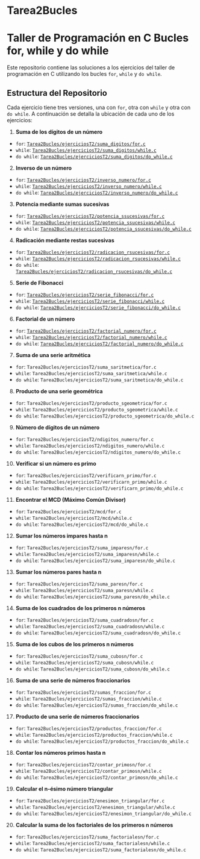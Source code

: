 # Tarea2Bucles
# Taller de Programación en C Bucles for, while y do while
Este repositorio contiene las soluciones a los ejercicios del taller de programación en C utilizando los bucles `for`, `while` y `do while`. 
## Estructura del Repositorio 
Cada ejercicio tiene tres versiones, una con `for`, otra con `while` y otra con `do while`. A continuación se detalla la ubicación de cada uno de los ejercicios: 
1. **Suma de los dígitos de un número** 
- `for`: [`Tarea2Bucles/ejerciciosT2/suma_digitos/for.c`](https://github.com/Michu117/Tarea2Bucles/blob/main/ejerciciosT2/suma_digitos/for.c) 
- `while`: [`Tarea2Bucles/ejerciciosT2/suma_digitos/while.c`](https://github.com/Michu117/Tarea2Bucles/blob/main/ejerciciosT2/suma_digitos/while.c) 
- `do while`: [`Tarea2Bucles/ejerciciosT2/suma_digitos/do_while.c`](https://github.com/Michu117/Tarea2Bucles/blob/main/ejerciciosT2/suma_digitos/do_while.c)
2. **Inverso de un número**
- `for`: [`Tarea2Bucles/ejerciciosT2/inverso_numero/for.c`](https://github.com/Michu117/Tarea2Bucles/blob/main/ejerciciosT2/inverso_numero/for.c) 
- `while`: [`Tarea2Bucles/ejerciciosT2/inverso_numero/while.c`](https://github.com/Michu117/Tarea2Bucles/blob/main/ejerciciosT2/inverso_numero/while.c) 
- `do while`: [`Tarea2Bucles/ejerciciosT2/inverso_numero/do_while.c`](https://github.com/Michu117/Tarea2Bucles/blob/main/ejerciciosT2/inverso_numero/do_while.c)
3. **Potencia mediante sumas sucesivas**
- `for`: [`Tarea2Bucles/ejerciciosT2/potencia_ssucesivas/for.c`](https://github.com/Michu117/Tarea2Bucles/blob/main/ejerciciosT2/potencia_ssucesivas/for.c) 
- `while`: [`Tarea2Bucles/ejerciciosT2/potencia_ssucesivas/while.c`](https://github.com/Michu117/Tarea2Bucles/blob/main/ejerciciosT2/potencia_ssucesivas/while.c) 
- `do while`: [`Tarea2Bucles/ejerciciosT2/potencia_ssucesivas/do_while.c`](https://github.com/Michu117/Tarea2Bucles/blob/main/ejerciciosT2/potencia_ssucesivas/do_while.c)
4. **Radicación mediante restas sucesivas**
- `for`: [`Tarea2Bucles/ejerciciosT2/radicacion_rsucesivas/for.c`](https://github.com/Michu117/Tarea2Bucles/blob/main/ejerciciosT2/radicacion_rsucesivas/for.c) 
- `while`: [`Tarea2Bucles/ejerciciosT2/radicacion_rsucesivas/while.c`](https://github.com/Michu117/Tarea2Bucles/blob/main/ejerciciosT2/radicacion_rsucesivas/while.c) 
- `do while`: [`Tarea2Bucles/ejerciciosT2/radicacion_rsucesivas/do_while.c`](https://github.com/Michu117/Tarea2Bucles/blob/main/ejerciciosT2/radicacion_rsucesivas/do_while.c)
5. **Serie de Fibonacci**
- `for`: [`Tarea2Bucles/ejerciciosT2/serie_fibonacci/for.c`](https://github.com/Michu117/Tarea2Bucles/blob/main/ejerciciosT2/serie_fibonacci/for.c) 
- `while`: [`Tarea2Bucles/ejerciciosT2/serie_fibonacci/while.c`](https://github.com/Michu117/Tarea2Bucles/blob/main/ejerciciosT2/serie_fibonacci/while.c) 
- `do while`: [`Tarea2Bucles/ejerciciosT2/serie_fibonacci/do_while.c`](https://github.com/Michu117/Tarea2Bucles/blob/main/ejerciciosT2/serie_fibonacci/do_while.c)
6. **Factorial de un número**
- `for`: [`Tarea2Bucles/ejerciciosT2/factorial_numero/for.c`](https://github.com/Michu117/Tarea2Bucles/blob/main/ejerciciosT2/factorial_numero/for.c) 
- `while`: [`Tarea2Bucles/ejerciciosT2/factorial_numero/while.c`](https://github.com/Michu117/Tarea2Bucles/blob/main/ejerciciosT2/factorial_numero/while.c) 
- `do while`: [`Tarea2Bucles/ejerciciosT2/factorial_numero/do_while.c`](https://github.com/Michu117/Tarea2Bucles/blob/main/ejerciciosT2/factorial_numero/do_while.c)
7. **Suma de una serie aritmética**
- `for`: `Tarea2Bucles/ejerciciosT2/suma_saritmetica/for.c` 
- `while`: `Tarea2Bucles/ejerciciosT2/suma_saritmetica/while.c` 
- `do while`: `Tarea2Bucles/ejerciciosT2/suma_saritmetica/do_while.c`
8. **Producto de una serie geométrica**
- `for`: `Tarea2Bucles/ejerciciosT2/producto_sgeometrica/for.c` 
- `while`: `Tarea2Bucles/ejerciciosT2/producto_sgeometrica/while.c` 
- `do while`: `Tarea2Bucles/ejerciciosT2/producto_sgeometrica/do_while.c`
9. **Número de dígitos de un número**
- `for`: `Tarea2Bucles/ejerciciosT2/ndigitos_numero/for.c` 
- `while`: `Tarea2Bucles/ejerciciosT2/ndigitos_numero/while.c` 
- `do while`: `Tarea2Bucles/ejerciciosT2/ndigitos_numero/do_while.c`
10. **Verificar si un número es primo**
- `for`: `Tarea2Bucles/ejerciciosT2/verificarn_primo/for.c` 
- `while`: `Tarea2Bucles/ejerciciosT2/verificarn_primo/while.c` 
- `do while`: `Tarea2Bucles/ejerciciosT2/verificarn_primo/do_while.c`
11. **Encontrar el MCD (Máximo Común Divisor)**
- `for`: `Tarea2Bucles/ejerciciosT2/mcd/for.c` 
- `while`: `Tarea2Bucles/ejerciciosT2/mcd/while.c` 
- `do while`: `Tarea2Bucles/ejerciciosT2/mcd/do_while.c`
12. **Sumar los números impares hasta n**
- `for`: `Tarea2Bucles/ejerciciosT2/suma_imparesn/for.c` 
- `while`: `Tarea2Bucles/ejerciciosT2/suma_imparesn/while.c` 
- `do while`: `Tarea2Bucles/ejerciciosT2/suma_imparesn/do_while.c`
13. **Sumar los números pares hasta n**
- `for`: `Tarea2Bucles/ejerciciosT2/suma_paresn/for.c` 
- `while`: `Tarea2Bucles/ejerciciosT2/suma_paresn/while.c` 
- `do while`: `Tarea2Bucles/ejerciciosT2/suma_paresn/do_while.c`
14. **Suma de los cuadrados de los primeros n números**
- `for`: `Tarea2Bucles/ejerciciosT2/suma_cuadradosn/for.c` 
- `while`: `Tarea2Bucles/ejerciciosT2/suma_cuadradosn/while.c` 
- `do while`: `Tarea2Bucles/ejerciciosT2/suma_cuadradosn/do_while.c`
15. **Suma de los cubos de los primeros n números**
- `for`: `Tarea2Bucles/ejerciciosT2/suma_cubosn/for.c` 
- `while`: `Tarea2Bucles/ejerciciosT2/suma_cubosn/while.c` 
- `do while`: `Tarea2Bucles/ejerciciosT2/suma_cubosn/do_while.c`
16. **Suma de una serie de números fraccionarios**
- `for`: `Tarea2Bucles/ejerciciosT2/sumas_fraccion/for.c` 
- `while`: `Tarea2Bucles/ejerciciosT2/sumas_fraccion/while.c` 
- `do while`: `Tarea2Bucles/ejerciciosT2/sumas_fraccion/do_while.c`
17. **Producto de una serie de números fraccionarios**
- `for`: `Tarea2Bucles/ejerciciosT2/productos_fraccion/for.c` 
- `while`: `Tarea2Bucles/ejerciciosT2/productos_fraccion/while.c` 
- `do while`: `Tarea2Bucles/ejerciciosT2/productos_fraccion/do_while.c`
18. **Contar los números primos hasta n**
- `for`: `Tarea2Bucles/ejerciciosT2/contar_primosn/for.c` 
- `while`: `Tarea2Bucles/ejerciciosT2/contar_primosn/while.c` 
- `do while`: `Tarea2Bucles/ejerciciosT2/contar_primosn/do_while.c`
19. **Calcular el n-ésimo número triangular**
- `for`: `Tarea2Bucles/ejerciciosT2/enesimon_triangular/for.c` 
- `while`: `Tarea2Bucles/ejerciciosT2/enesimon_triangular/while.c` 
- `do while`: `Tarea2Bucles/ejerciciosT2/enesimon_triangular/do_while.c`
20. **Calcular la suma de los factoriales de los primeros n números**
- `for`: `Tarea2Bucles/ejerciciosT2/suma_factorialesn/for.c` 
- `while`: `Tarea2Bucles/ejerciciosT2/suma_factorialesn/while.c` 
- `do while`: `Tarea2Bucles/ejerciciosT2/suma_factorialesn/do_while.c`
